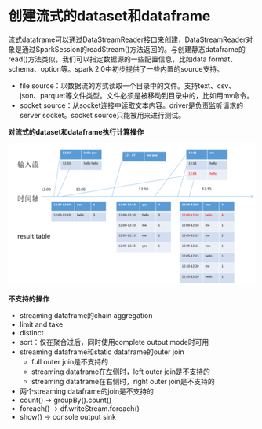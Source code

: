 # 创建流式的dataset和dataframe

流式dataframe可以通过DataStreamReader接口来创建，DataStreamReader对象是通过SparkSession的readStream()方法返回的。与创建静态dataframe的read()方法类似，我们可以指定数据源的一些配置信息，比如data format、schema、option等。spark 2.0中初步提供了一些内置的source支持。

- file source：以数据流的方式读取一个目录中的文件。支持text、csv、json、parquet等文件类型。文件必须是被移动到目录中的，比如用mv命令。
- socket source：从socket连接中读取文本内容。driver是负责监听请求的server socket。socket source只能被用来进行测试。

**对流式的dataset和dataframe执行计算操作**

![](img\滑动窗口：基于event-time.png)



**不支持的操作**

- streaming dataframe的chain aggregation
- limit and take
- distinct
- sort：仅在聚合过后，同时使用complete output mode时可用
- streaming dataframe和static dataframe的outer join
  - full outer join是不支持的
  - streaming dataframe在左侧时，left outer join是不支持的
  - streaming dataframe在右侧时，right outer join是不支持的
- 两个streaming dataframe的join是不支持的
- count() -> groupBy().count()
- foreach() -> df.writeStream.foreach()
- show() -> console output sink